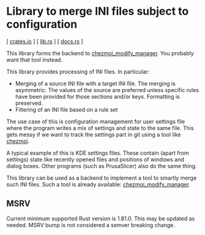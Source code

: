 # Library to merge INI files subject to configuration

[ [crates.io] ] [ [lib.rs] ] [ [docs.rs] ]

This library forms the backend to [chezmoi_modify_manager]. You probably
want that tool instead.

This library provides processing of INI files. In particular:

* Merging of a source INI file with a target INI file.
  The merging is asymmetric: The values of the source are preferred unless
  specific rules have been provided for those sections and/or keys.
  Formatting is preserved.
* Filtering of an INI file based on a rule set

The use case of this is configuration management for user settings file where
the program writes a mix of settings and state to the same file. This gets
messy if we want to track the settings part in git using a tool like [chezmoi].

A typical example of this is KDE settings files. These contain (apart from
settings) state like recently opened files and positions of windows and dialog
boxes. Other programs (such as PrusaSlicer) also do the same thing.

This library can be used as a backend to implement a tool to smartly merge
such INI files. Such a tool is already available: [chezmoi_modify_manager].

## MSRV

Current minimum supported Rust version is 1.81.0. This may be updated as
needed. MSRV bump is not considered a semver breaking change.

[chezmoi_modify_manager]: https://github.com/VorpalBlade/chezmoi_modify_manager
[chezmoi]: https://www.chezmoi.io/
[crates.io]: https://crates.io/crates/ini-merge
[docs.rs]: https://docs.rs/ini-merge
[lib.rs]: https://lib.rs/crates/ini-merge

